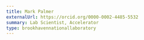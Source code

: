 ```yaml
---
title: Mark Palmer
externalUrl: https://orcid.org/0000-0002-4485-5532
summary: Lab Scientist, Accelerator
type: brookhavennationallaboratory
---
```

